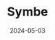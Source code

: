 ---  
layout: startup_page  
title: "Symbe"  
id: "symbe.co"  
permalink: "/symbesymbe.co05032024/"  
website: "https://symbe.co/"  
funding_round: "Pre-Seed"  
funding_amount: "£1.2M"  
investors: "Concept Ventures, Pact VC, Notion Capital, Nodes Ventures, Fedor Chmile, Richard Hadler, angels from Stripe"  
about: "Symbe is an AI-powered platform that automates the creation of tailored business cases for sales teams. It helps companies win more deals by providing tools to build compelling, customized presentations and financial models, improving the efficiency and effectiveness of the sales process. This allows sales teams to focus on closing deals rather than creating lengthy documentation."  
markets: "Sales, AI, SaaS, B2B, Artificial Intelligence (AI), Information Technology, Internet"  
hq: "London, England, United Kingdom"  
founded_year: "2023"  
linkedin: "https://uk.linkedin.com/company/symbe"  
twitter: ""  
instagram: ""  
facebook: ""  
crunchbase: "https://www.crunchbase.com/organization/symbe"  
pitchbook: ""  

date_display: "03-May-2024"  
date: "2024-05-03"

# SEO Optimization  
meta_title: "Symbe - Pre-Seed Funding (£1.2M)"  
meta_description: "Symbe, Symbe is an AI-powered platform that automates the creation of tailored business cases for sales teams. It helps companies win more deals by providing..."  
meta_keywords: "Symbe, Sales, AI, SaaS, B2B, Artificial Intelligence (AI), Information Technology, Internet, Pre-Seed funding"  
canonical_url: "https://startup.projectstartups.com/symbesymbe.co05032024/"  
---